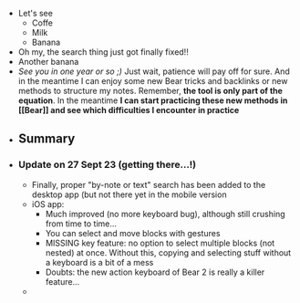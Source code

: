 - Let's see
	- Coffe
	- Milk
	- Banana
- Oh my, the search thing just got finally fixed!!
- Another banana
- *See you in one year or so ;)* Just wait, patience will pay off for sure. And in the meantime I can enjoy some new Bear tricks and backlinks or new methods to structure my notes. Remember, **the tool is only part of the equation**. In the meantime **I can start practicing these new methods in [[Bear]] and see which difficulties I encounter in practice**
- ## Summary
- ### Update on 27 Sept 23 (getting there...!)
	- Finally, proper "by-note or text" search has been added to the desktop app (but not there yet in the mobile version
	- iOS app:
		- Much improved (no more keyboard bug), although still crushing from time to time...
		- You can select and move blocks with gestures
		- MISSING key feature: no option to select multiple blocks (not nested) at once. Without this, copying and selecting stuff without a keyboard is a bit of a mess
		- Doubts: the new action keyboard of Bear 2 is really a killer feature...
	-